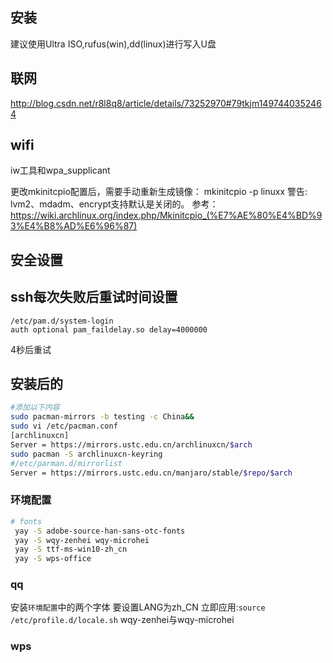 ## 安装

建议使用Ultra ISO,rufus(win),dd(linux)进行写入U盘

## 联网

http://blog.csdn.net/r8l8q8/article/details/73252970#79tkjm1497440352464

## wifi 

iw工具和wpa_supplicant

更改mkinitcpio配置后，需要手动重新生成镜像：
    mkinitcpio -p linuxx
警告: lvm2、mdadm、encrypt支持默认是关闭的。
参考：https://wiki.archlinux.org/index.php/Mkinitcpio_(%E7%AE%80%E4%BD%93%E4%B8%AD%E6%96%87)

## 安全设置

## ssh每次失败后重试时间设置


    /etc/pam.d/system-login
    auth optional pam_faildelay.so delay=4000000
4秒后重试

## 安装后的

```sh
#添加以下内容
sudo pacman-mirrors -b testing -c China&&
sudo vi /etc/pacman.conf
[archlinuxcn]
Server = https://mirrors.ustc.edu.cn/archlinuxcn/$arch
sudo pacman -S archlinuxcn-keyring
#/etc/parman.d/mirrorlist
Server = https://mirrors.ustc.edu.cn/manjaro/stable/$repo/$arch
```


### 环境配置
```sh
# fonts
 yay -S adobe-source-han-sans-otc-fonts
 yay -S wqy-zenhei wqy-microhei
 yay -S ttf-ms-win10-zh_cn
 yay -S wps-office
```
### qq

安装`环境配置`中的两个字体
要设置LANG为zh_CN
立即应用:`source /etc/profile.d/locale.sh`
wqy-zenhei与wqy-microhei

### wps
